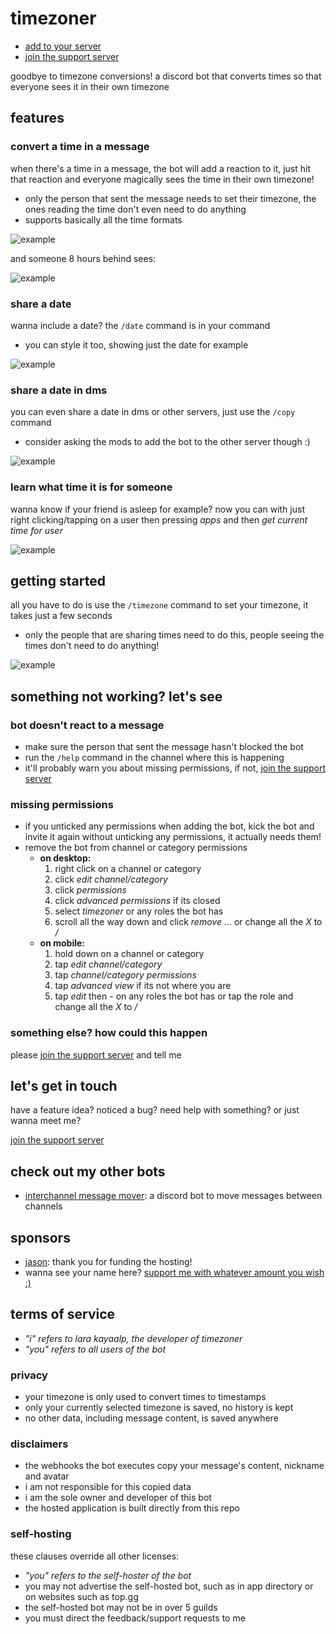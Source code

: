 [join the support server]: https://discord.gg/KUMdnjcE97

# timezoner

- [add to your server](https://discord.com/api/oauth2/authorize?client_id=909820903574106203&permissions=536947776&scope=bot%20applications.commands)
- [join the support server]

goodbye to timezone conversions! a discord bot that converts times so that everyone sees it in their own timezone

## features

### convert a time in a message

when there's a time in a message, the bot will add a reaction to it, just hit that reaction and everyone magically sees the time in their own timezone!

- only the person that sent the message needs to set their timezone, the ones reading the time don't even need to do anything
- supports basically all the time formats

![example](examples/sent.gif)

and someone 8 hours behind sees:

![example](examples/shown.png)

### share a date

wanna include a date? the `/date` command is in your command

- you can style it too, showing just the date for example

![example](examples/date.gif)

### share a date in dms

you can even share a date in dms or other servers, just use the `/copy` command

- consider asking the mods to add the bot to the other server though :)

![example](examples/copy.gif)

### learn what time it is for someone

wanna know if your friend is asleep for example? now you can with just right clicking/tapping on a user then pressing _apps_ and then _get current time for user_

![example](examples/get_current_time.gif)

## getting started

all you have to do is use the `/timezone` command to set your timezone, it takes just a few seconds

- only the people that are sharing times need to do this, people seeing the times don't need to do anything!

![example](examples/timezone.gif)

## something not working? let's see

### bot doesn't react to a message

- make sure the person that sent the message hasn't blocked the bot
- run the `/help` command in the channel where this is happening
- it'll probably warn you about missing permissions, if not, [join the support server]

### missing permissions

- if you unticked any permissions when adding the bot, kick the bot and invite it again without unticking any permissions, it actually needs them!
- remove the bot from channel or category permissions
  - **on desktop:**
    1. right click on a channel or category
    2. click _edit channel/category_
    3. click _permissions_
    4. click _advanced permissions_ if its closed
    5. select _timezoner_ or any roles the bot has
    6. scroll all the way down and click _remove ..._ or change all the _X_ to _/_
  - **on mobile:**
    1. hold down on a channel or category
    2. tap _edit channel/category_
    3. tap _channel/category permissions_
    4. tap _advanced view_ if its not where you are
    5. tap _edit_ then _-_ on any roles the bot has or tap the role and change all the _X_ to _/_

### something else? how could this happen

please [join the support server] and tell me

## let's get in touch

have a feature idea? noticed a bug? need help with something? or just wanna meet me?

[join the support server]

## check out my other bots

- [interchannel message mover](https://github.com/laralove143/interchannel-message-mover): a discord bot to move messages between channels

## sponsors

- [jason](https://github.com/zudsniper): thank you for funding the hosting!
- wanna see your name here? [support me with whatever amount you wish :)](https://github.com/sponsors/laralove143)

## terms of service

- *"i" refers to lara kayaalp, the developer of timezoner*
- *"you" refers to all users of the bot*

### privacy

- your timezone is only used to convert times to timestamps
- only your currently selected timezone is saved, no history is kept
- no other data, including message content, is saved anywhere

### disclaimers

- the webhooks the bot executes copy your message's content, nickname and avatar
- i am not responsible for this copied data
- i am the sole owner and developer of this bot
- the hosted application is built directly from this repo

### self-hosting

these clauses override all other licenses:

- *"you" refers to the self-hoster of the bot*
- you may not advertise the self-hosted bot, such as in app directory or on websites such as top.gg
- the self-hosted bot may not be in over 5 guilds
- you must direct the feedback/support requests to me
